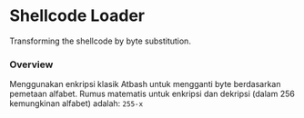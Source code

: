 # Shellcode Loader

Transforming the shellcode by byte substitution.

### Overview

Menggunakan enkripsi klasik Atbash untuk mengganti byte berdasarkan pemetaan alfabet. Rumus matematis untuk enkripsi dan dekripsi (dalam 256 kemungkinan alfabet) adalah: `255-x`